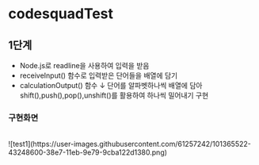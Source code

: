 # codesquadTest

##  1단계

+ Node.js로 readline을 사용하여 입력을 받음
+ receiveInput() 함수로 입력받은 단어들을 배열에 담기
+ calculationOutput() 함수 ↓
  단어를 알파벳하나씩 배열에 담아 shift(),push(),pop(),unshift()를 활용하여 하나씩 밀어내기 구현
  <br>
### 구현화면
  <br>
![test1](https://user-images.githubusercontent.com/61257242/101365522-43248600-38e7-11eb-9e79-9cba122d1380.png)
